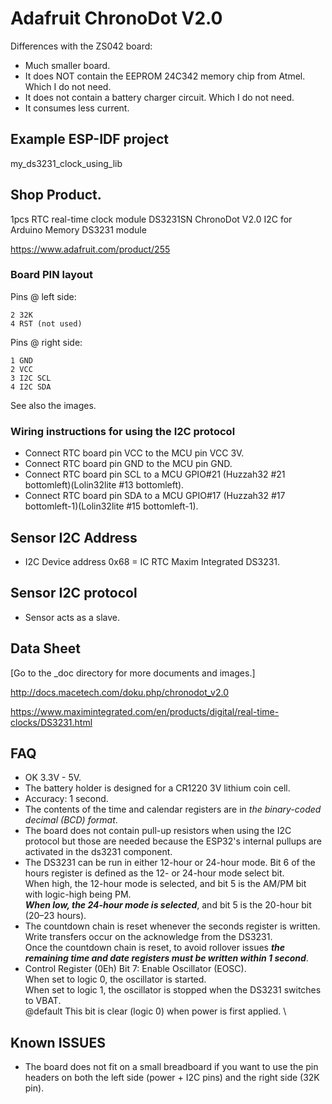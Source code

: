 # Adafruit ChronoDot V2.0
Differences with the ZS042 board:
- Much smaller board.
- It does NOT contain the EEPROM 24C342 memory chip from Atmel. Which I do not need.
- It does not contain a battery charger circuit. Which I do not need.
- It consumes less current.

## Example ESP-IDF project
my_ds3231_clock_using_lib

## Shop Product.
1pcs RTC real-time clock module DS3231SN ChronoDot V2.0 I2C for Arduino Memory DS3231 module

https://www.adafruit.com/product/255

### Board PIN layout
Pins @ left side:

```
2 32K
4 RST (not used)
```

Pins @ right side:

```
1 GND
2 VCC
3 I2C SCL
4 I2C SDA
```

See also the images.

### Wiring instructions for using the I2C protocol
- Connect RTC board pin VCC to the MCU pin VCC 3V.
- Connect RTC board pin GND to the MCU pin GND.
- Connect RTC board pin SCL to a MCU GPIO#21 (Huzzah32 #21 bottomleft)(Lolin32lite #13 bottomleft).
- Connect RTC board pin SDA to a MCU GPIO#17 (Huzzah32 #17 bottomleft-1)(Lolin32lite #15 bottomleft-1).

## Sensor I2C Address
- I2C Device address 0x68 = IC RTC Maxim Integrated DS3231.

## Sensor I2C protocol
- Sensor acts as a slave.

## Data Sheet
[Go to the _doc directory for more documents and images.]

http://docs.macetech.com/doku.php/chronodot_v2.0

https://www.maximintegrated.com/en/products/digital/real-time-clocks/DS3231.html

## FAQ
- OK 3.3V - 5V.
- The battery holder is designed for a CR1220 3V lithium coin cell.
- Accuracy: 1 second.
- The contents of the time and calendar registers are in *the binary-coded decimal (BCD) format*.
- The board does not contain pull-up resistors when using the I2C protocol but those are needed because the ESP32's internal pullups are activated in the ds3231 component.
- The DS3231 can be run in either 12-hour or 24-hour mode. Bit 6 of the hours register is defined as the 12- or 24-hour mode select bit. \
     When high, the 12-hour mode is selected, and bit 5 is the AM/PM bit with logic-high being PM. \
     ***When low,  the 24-hour mode is selected***, and bit 5 is the 20-hour bit (20–23 hours).
- The countdown chain is reset whenever the seconds register is written. Write transfers occur on the acknowledge from the DS3231. \
    Once the countdown chain is reset, to avoid rollover issues ***the remaining time and date registers must be written within 1 second***.
- Control Register (0Eh) Bit 7: Enable Oscillator (EOSC). \
      ​    When set to logic 0, the oscillator is started. \
      ​    When set to logic 1, the oscillator is stopped when the DS3231 switches to VBAT. \
      ​    @default This bit is clear (logic 0) when power is first applied. \

## Known ISSUES
- The board does not fit on a small breadboard if you want to use the pin headers on both the left side (power + I2C pins) and the right side (32K pin). 
